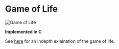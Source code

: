 # Game of Life
![Game of Life](http://imgs.xkcd.com/comics/strip_games.png)

**Implemented in C**

See [here](http://mathworld.wolfram.com/GameofLife.html) for an indepth exlaination of the game of life.
